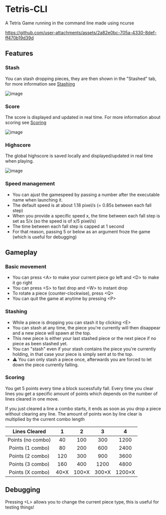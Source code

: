 # Tetris-CLI
 A Tetris Game running in the command line made using ncurse

 https://github.com/user-attachments/assets/2a82e0bc-705a-4330-8def-ff470b19d39d


## Features
 ### Stash
  You can stash dropping pieces, they are then shown in the "Stashed" tab, for more information see [Stashing](#stashing)
  
  ![image](https://github.com/user-attachments/assets/69cbcd52-072b-4eb4-a289-df57b75741e9)

 ### Score
  The score is displayed and updated in real time.
  For more information about scoring see [Scoring](#scoring)
  
  ![image](https://github.com/user-attachments/assets/fc7d5535-6e59-44c3-802d-067f4f9aa5fd)

 ### Highscore 
  The global highscore is saved locally and displayed/updated in real time when playing.
 
  ![image](https://github.com/user-attachments/assets/d9f3a2a4-9356-4986-b659-764411415299)

### Speed management
 - You can ajust the gamespeed by passing a number after the executable name when launching it.
 - The default speed is at about 1.18 pixel/s (= 0.85s between each fall step)
 - When you provide a specific speed x, the time between each fall step is set as 5/x (so the speed is of x/5 pixel/s)
 - The time between each fall step is capped at 1 second
 - For that reason, passing 5 or below as an argument froze the game (which is useful for debugging)  

## Gameplay  
 ### Basic movement
  - You can press \<A\> to make your current piece go left and \<D\> to make it go right
  - You can press \<S\> to fast drop and \<W\> to instant drop
  - To rotate a piece (counter-clockwise), press \<Q\>
  - You can quit the game at anytime by pressing \<P\>
 ### Stashing
   - While a piece is dropping you can stash it by clicking \<E\>
  - You can stash at any time, the piece you're currently will then disappear and a new piece will spawn at the top.
  - This new piece is either your last stashed piece or the next piece if no piece as been stashed yet.
  - You can "stash" even if your stash contains the piece you're currently holding, in that case your piece is simply sent at to the top.
  - ⚠ You can only stash a piece once, afterwards you are forced to let down the piece currently falling.

 ### Scoring
  You get 5 points every time a block sucessfully fall.
  Every time you clear lines you get a specific amount of points which depends on the number of lines cleared in one move.

  If you just cleared a line a combo starts, it ends as soon as you drop a piece without clearing any line.
  The amount of points won by line clear is multiplied by the current combo length
  
  | Lines Cleared        | 1     | 2     | 3     | 4     |
  | :---:                | :---: | :---: | :---: | :---: |
  | Points (no combo)    |   40  | 100   |  300  | 1200  | 
  | Points (1 combo)     |   80  | 200   |  600  | 2400  | 
  | Points (2 combo)     |   120 | 300   |  900  | 3600  | 
  | Points (3 combo)     |   160 | 400   |  1200 | 4800  |
  | Points (X combo)     |  40×X | 100×X |  300×X| 1200×X|

## Debugging
 Pressing \<L\> allows you to change the current piece type, this is useful for testing things!
